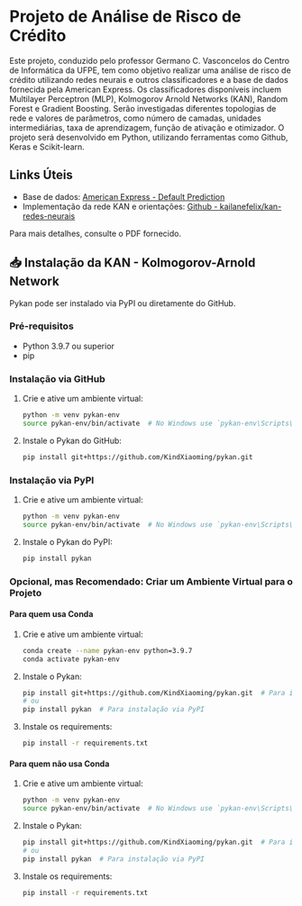 # Projeto de Análise de Risco de Crédito

Este projeto, conduzido pelo professor Germano C. Vasconcelos do Centro de Informática da UFPE, tem como objetivo realizar uma análise de risco de crédito utilizando redes neurais e outros classificadores e a base de dados fornecida pela American Express. Os classificadores disponíveis incluem Multilayer Perceptron (MLP), Kolmogorov Arnold Networks (KAN), Random Forest e Gradient Boosting. Serão investigadas diferentes topologias de rede e valores de parâmetros, como número de camadas, unidades intermediárias, taxa de aprendizagem, função de ativação e otimizador. O projeto será desenvolvido em Python, utilizando ferramentas como Github, Keras e Scikit-learn.

## Links Úteis
- Base de dados: [American Express - Default Prediction](https://www.kaggle.com/competitions/amex-default-prediction/data?select=train_data.csv)
- Implementação da rede KAN e orientações: [Github - kailanefelix/kan-redes-neurais](https://github.com/kailanefelix/kan-redes-neurais)

Para mais detalhes, consulte o PDF fornecido.

## 📥 Instalação da KAN - Kolmogorov-Arnold Network

Pykan pode ser instalado via PyPI ou diretamente do GitHub.

### Pré-requisitos

- Python 3.9.7 ou superior
- pip

### Instalação via GitHub

1. Crie e ative um ambiente virtual:

    ```sh
    python -m venv pykan-env
    source pykan-env/bin/activate  # No Windows use `pykan-env\Scripts\activate`
    ```

2. Instale o Pykan do GitHub:

    ```sh
    pip install git+https://github.com/KindXiaoming/pykan.git
    ```

### Instalação via PyPI

1. Crie e ative um ambiente virtual:

    ```sh
    python -m venv pykan-env
    source pykan-env/bin/activate  # No Windows use `pykan-env\Scripts\activate`
    ```

2. Instale o Pykan do PyPI:

    ```sh
    pip install pykan
    ```

### Opcional, mas Recomendado: Criar um Ambiente Virtual para o Projeto

#### Para quem usa Conda

1. Crie e ative um ambiente virtual:

    ```sh
    conda create --name pykan-env python=3.9.7
    conda activate pykan-env
    ```

2. Instale o Pykan:

    ```sh
    pip install git+https://github.com/KindXiaoming/pykan.git  # Para instalação via GitHub
    # ou
    pip install pykan  # Para instalação via PyPI
    ```

3. Instale os requirements:

    ```sh
    pip install -r requirements.txt
    ```

#### Para quem não usa Conda

1. Crie e ative um ambiente virtual:

    ```sh
    python -m venv pykan-env
    source pykan-env/bin/activate  # No Windows use `pykan-env\Scripts\activate`
    ```

2. Instale o Pykan:

    ```sh
    pip install git+https://github.com/KindXiaoming/pykan.git  # Para instalação via GitHub
    # ou
    pip install pykan  # Para instalação via PyPI
    ```

3. Instale os requirements:

    ```sh
    pip install -r requirements.txt
    ```